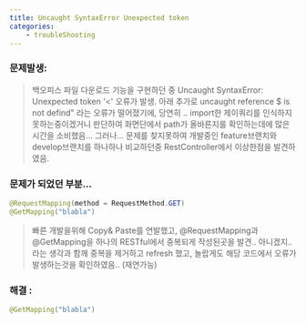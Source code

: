 ```yaml
---
title: Uncaught SyntaxError Unexpected token
categories: 
    - troubleShooting
---
```

### 문제발생: 
> 백오피스 파일 다운로드 기능을 구현하던 중 Uncaught SyntaxError: Unexpected token '<' 오류가 발생.
> 아래 추가로 uncaught reference $ is not defind" 라는 오류가 떨어졌기에,
> 당연히 .. import한 제이쿼리를 인식하지 못하는중이겠거니 판단하여 화면단에서 path가 올바른지를 확인하는데에 많은 시간을 소비했음... 
> 그러나... 문제를 찾지못하여 개발중인 feature브랜치와 develop브랜치를 하나하나 비교하던중
> RestController에서 이상한점을 발견하였음. 

### 문제가 되었던 부분...
```java
@RequestMapping(method = RequestMethod.GET)
@GetMapping("blabla")
```

> 빠른 개발을위해 Copy& Paste를 연발했고, 
> @RequestMapping과 @GetMapping을 하나의 RESTful에서 중복되게 작성된곳을 발견.. 
> 아니겠지.. 라는 생각과 함께 중복을 제거하고 refresh 했고, 
> 놀랍게도 해당 코드에서 오류가 발생하는것을 확인하였음.. (재연가능)

### 해결 : 
```java
@GetMapping("blabla")
```
